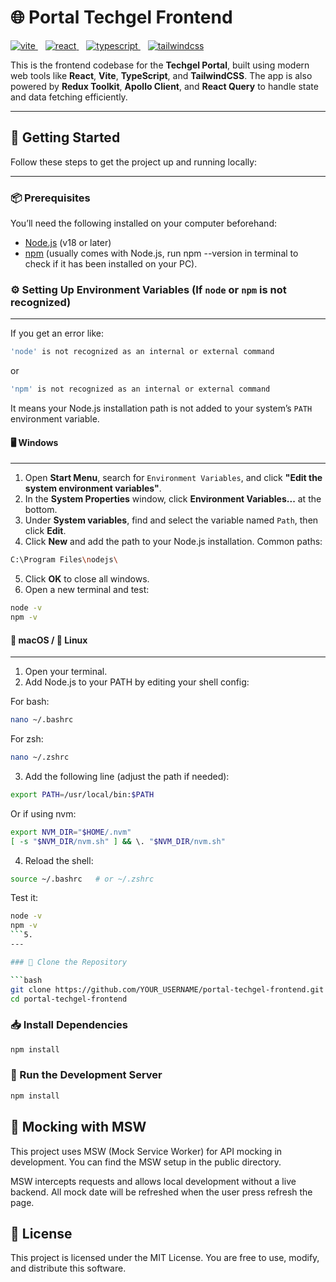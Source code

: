 # 🌐 Portal Techgel Frontend

<p>
  <a href="https://vitejs.dev">
    <img src="https://img.shields.io/badge/Vite-6.x-purple.svg?logo=vite" alt="vite" />
  </a>
  &nbsp;&nbsp;
  <a href="https://react.dev">
    <img src="https://img.shields.io/badge/React-19-blue.svg?logo=react" alt="react" />
  </a>
  &nbsp;&nbsp;
  <a href="https://www.typescriptlang.org/">
    <img src="https://img.shields.io/badge/TypeScript-5.7-blue.svg?logo=typescript" alt="typescript" />
  </a>
  &nbsp;&nbsp;
  <a href="https://tailwindcss.com">
    <img src="https://img.shields.io/badge/TailwindCSS-4.x-38bdf8?logo=tailwindcss&logoColor=white" alt="tailwindcss" />
  </a>
</p>



This is the frontend codebase for the **Techgel Portal**, built using modern web tools like **React**, **Vite**, **TypeScript**, and **TailwindCSS**. The app is also powered by **Redux Toolkit**, **Apollo Client**, and **React Query** to handle state and data fetching efficiently.

---

## 🚀 Getting Started

Follow these steps to get the project up and running locally:

---

### 📦 Prerequisites

You’ll need the following installed on your computer beforehand:

- [Node.js](https://nodejs.org/) (v18 or later)
- [npm](https://www.npmjs.com/) (usually comes with Node.js, run npm --version in terminal to check if it has been installed on your PC).

### ⚙️ Setting Up Environment Variables (If `node` or `npm` is not recognized)
---

If you get an error like:

```bash
'node' is not recognized as an internal or external command
```

or 

```bash
'npm' is not recognized as an internal or external command
```

It means your Node.js installation path is not added to your system’s `PATH` environment variable.

#### 🖥️ Windows
---

1. Open **Start Menu**, search for `Environment Variables`, and click **"Edit the system environment variables"**.
2. In the **System Properties** window, click **Environment Variables...** at the bottom.
3. Under **System variables**, find and select the variable named `Path`, then click **Edit**.
4. Click **New** and add the path to your Node.js installation. Common paths:
```bash
C:\Program Files\nodejs\
```
5. Click **OK** to close all windows.
6. Open a new terminal and test:
```bash
node -v
npm -v
```
#### 🍏 macOS / 🐧 Linux
---
1. Open your terminal.
2. Add Node.js to your PATH by editing your shell config:

For bash:

```bash
nano ~/.bashrc
```
For zsh:

```bash
nano ~/.zshrc
```
3. Add the following line (adjust the path if needed):

```bash
export PATH=/usr/local/bin:$PATH
```
Or if using nvm:

```bash
export NVM_DIR="$HOME/.nvm"
[ -s "$NVM_DIR/nvm.sh" ] && \. "$NVM_DIR/nvm.sh"
```
4. Reload the shell:

```bash
source ~/.bashrc   # or ~/.zshrc
```
Test it:

```bash
node -v
npm -v
```5. 
---

### 📁 Clone the Repository

```bash
git clone https://github.com/YOUR_USERNAME/portal-techgel-frontend.git
cd portal-techgel-frontend
```

### 📥 Install Dependencies

```bash
npm install
```

### 🧪  Run the Development Server

```bash
npm install
```

## 🔧 Mocking with MSW
This project uses MSW (Mock Service Worker) for API mocking in development. You can find the MSW setup in the public directory. 

MSW intercepts requests and allows local development without a live backend. All mock date will be refreshed when the user press refresh the page.

## 📄  License
This project is licensed under the MIT License.
You are free to use, modify, and distribute this software.